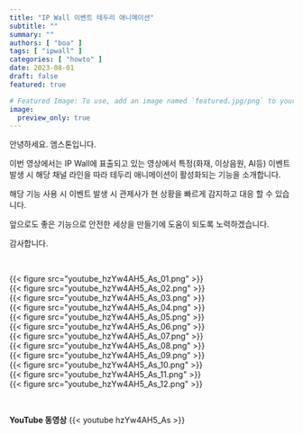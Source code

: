 ```yaml
---
title: "IP Wall 이벤트 테두리 애니메이션"
subtitle: ""
summary: ""
authors: [ "boa" ]
tags: [ "ipwall" ]
categories: [ "howto" ]
date: 2023-08-01
draft: false
featured: true

# Featured Image: To use, add an image named `featured.jpg/png` to your page's folder.
image:
  preview_only: true
---
```


안녕하세요. 엠스톤입니다. 

이번 영상에서는 IP Wall에 표출되고 있는 영상에서 특정(화재, 이상음원, AI등) 이벤트 발생 시 해당 채널 라인을 따라 테두리 애니메이션이 활성화되는 기능을 소개합니다. 

해당 기능 사용 시 이벤트 발생 시 관제사가 현 상황을 빠르게 감지하고 대응 할 수 있습니다.

앞으로도 좋은 기능으로 안전한 세상을 만들기에 도움이 되도록 노력하겠습니다.

감사합니다.


&nbsp;

<div class="container"><div class="row no-gutters">
<div class="col-sm-6">{{< figure src="youtube_hzYw4AH5_As_01.png" >}}</div>
<div class="col-sm-6">{{< figure src="youtube_hzYw4AH5_As_02.png" >}}</div>
<div class="col-sm-6">{{< figure src="youtube_hzYw4AH5_As_03.png" >}}</div>
<div class="col-sm-6">{{< figure src="youtube_hzYw4AH5_As_04.png" >}}</div>
<div class="col-sm-6">{{< figure src="youtube_hzYw4AH5_As_05.png" >}}</div>
<div class="col-sm-6">{{< figure src="youtube_hzYw4AH5_As_06.png" >}}</div>
<div class="col-sm-6">{{< figure src="youtube_hzYw4AH5_As_07.png" >}}</div>
<div class="col-sm-6">{{< figure src="youtube_hzYw4AH5_As_08.png" >}}</div>
<div class="col-sm-6">{{< figure src="youtube_hzYw4AH5_As_09.png" >}}</div>
<div class="col-sm-6">{{< figure src="youtube_hzYw4AH5_As_10.png" >}}</div>
<div class="col-sm-6">{{< figure src="youtube_hzYw4AH5_As_11.png" >}}</div>
<div class="col-sm-6">{{< figure src="youtube_hzYw4AH5_As_12.png" >}}</div>
</div></div>

&nbsp;

**YouTube 동영상**
{{< youtube hzYw4AH5_As >}}


